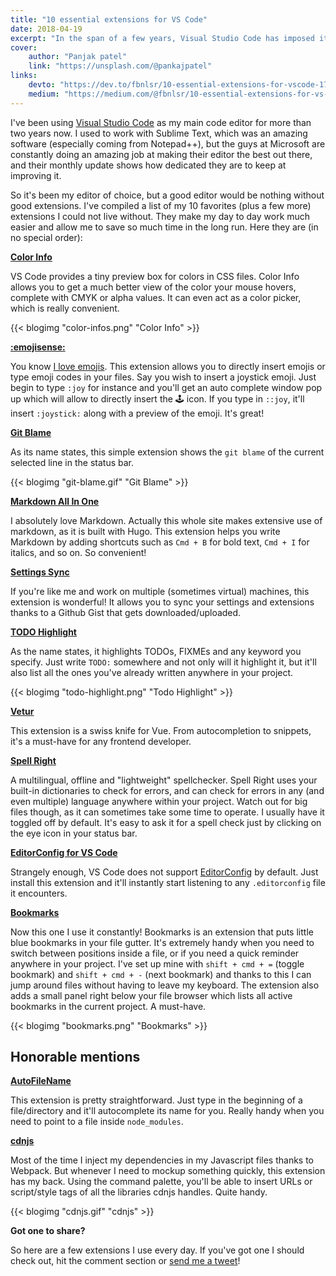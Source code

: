 ```yaml
---
title: "10 essential extensions for VS Code"
date: 2018-04-19
excerpt: "In the span of a few years, Visual Studio Code has imposed itself as the code editor of choice for a great majority of developers around the world. Here are 10 essential extensions (at least to me) that facilitate the workflow and make this already powerful editor even better."
cover:
    author: "Panjak patel"
    link: "https://unsplash.com/@pankajpatel"
links:
    devto: "https://dev.to/fbnlsr/10-essential-extensions-for-vscode-174i"
    medium: "https://medium.com/@fbnlsr/10-essential-extensions-for-vs-code-fdfa17f4f66c"
---
```

I've been using [Visual Studio Code](https://code.visualstudio.com/) as my main code editor for more than two years now. I used to work with Sublime Text, which was an amazing software (especially coming from Notepad++), but the guys at Microsoft are constantly doing an amazing job at making their editor the best out there, and their monthly update shows how dedicated they are to keep at improving it.

So it's been my editor of choice, but a good editor would be nothing without good extensions. I've compiled a list of my 10 favorites (plus a few more) extensions I could not live without. They make my day to day work much easier and allow me to save so much time in the long run. Here they are (in no special order):

**[Color Info](https://marketplace.visualstudio.com/items?itemName=bierner.color-info)**

VS Code provides a tiny preview box for colors in CSS files. Color Info allows you to get a much better view of the color your mouse hovers, complete with CMYK or alpha values. It can even act as a color picker, which is really convenient.

{{< blogimg "color-infos.png" "Color Info" >}}

**[:emojisense:](https://marketplace.visualstudio.com/items?itemName=bierner.emojisense)**

You know [I love emojis](/blog/lets-talk-about-emojis/). This extension allows you to directly insert emojis or type emoji codes in your files. Say you wish to insert a joystick emoji. Just begin to type `:joy` for instance and you'll get an auto complete window pop up which will allow to directly insert the 🕹 icon. If you type in `::joy`, it'll insert `:joystick:` along with a preview of the emoji. It's great!

**[Git Blame](https://marketplace.visualstudio.com/items?itemName=waderyan.gitblame)**

As its name states, this simple extension shows the `git blame` of the current selected line in the status bar.

{{< blogimg "git-blame.gif" "Git Blame" >}}

**[Markdown All In One](https://marketplace.visualstudio.com/items?itemName=yzhang.markdown-all-in-one)**

I absolutely love Markdown. Actually this whole site makes extensive use of markdown, as it is built with Hugo. This extension helps you write Markdown by adding shortcuts such as `Cmd + B` for bold text, `Cmd + I` for italics, and so on. So convenient!

**[Settings Sync](https://marketplace.visualstudio.com/items?itemName=Shan.code-settings-sync)**

If you're like me and work on multiple (sometimes virtual) machines, this extension is wonderful! It allows you to sync your settings and extensions thanks to a Github Gist that gets downloaded/uploaded.

**[TODO Highlight](https://marketplace.visualstudio.com/items?itemName=wayou.vscode-todo-highlight)**

As the name states, it highlights TODOs, FIXMEs and any keyword you specify. Just write `TODO:` somewhere and not only will it highlight it, but it'll also list all the ones you've already written anywhere in your project.

{{< blogimg "todo-highlight.png" "Todo Highlight" >}}

**[Vetur](https://marketplace.visualstudio.com/items?itemName=octref.vetur)**

This extension is a swiss knife for Vue. From autocompletion to snippets, it's a must-have for any frontend developer.

**[Spell Right](https://marketplace.visualstudio.com/items?itemName=ban.spellright)**

A multilingual, offline and "lightweight" spellchecker. Spell Right uses your built-in dictionaries to check for errors, and can check for errors in any (and even multiple) language anywhere within your project. Watch out for big files though, as it can sometimes take some time to operate. I usually have it toggled off by default. It's easy to ask it for a spell check just by clicking on the eye icon in your status bar.

**[EditorConfig for VS Code](https://marketplace.visualstudio.com/items?itemName=EditorConfig.EditorConfig)**

Strangely enough, VS Code does not support [EditorConfig](http://editorconfig.org/) by default. Just install this extension and it'll instantly start listening to any `.editorconfig` file it encounters.

**[Bookmarks](https://marketplace.visualstudio.com/items?itemName=alefragnani.Bookmarks)**

Now this one I use it constantly! Bookmarks is an extension that puts little blue bookmarks in your file gutter. It's extremely handy when you need to switch between positions inside a file, or if you need a quick reminder anywhere in your project. I've set up mine with `shift + cmd + =` (toggle bookmark) and `shift + cmd + -` (next bookmark) and thanks to this I can jump around files without having to leave my keyboard. The extension also adds a small panel right below your file browser which lists all active bookmarks in the current project. A must-have.

{{< blogimg "bookmarks.png" "Bookmarks" >}}

## Honorable mentions

**[AutoFileName](https://marketplace.visualstudio.com/items?itemName=JerryHong.autofilename)**

This extension is pretty straightforward. Just type in the beginning of a file/directory and it'll autocomplete its name for you. Really handy when you need to point to a file inside `node_modules`.

**[cdnjs](https://marketplace.visualstudio.com/items?itemName=JakeWilson.vscode-cdnjs)**

Most of the time I inject my dependencies in my Javascript files thanks to Webpack. But whenever I need to mockup something quickly, this extension has my back. Using the command palette, you'll be able to insert URLs or script/style tags of all the libraries cdnjs handles. Quite handy.

{{< blogimg "cdnjs.gif" "cdnjs" >}}

**Got one to share?**

So here are a few extensions I use every day. If you've got one I should check out, hit the comment section or [send me a tweet](https://twitter.com/fbnlsr)!
